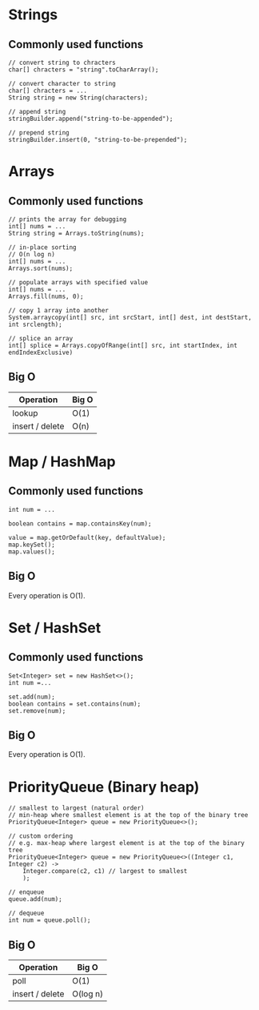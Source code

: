 # Strings

## Commonly used functions

```
// convert string to chracters
char[] chracters = "string".toCharArray();
```

```
// convert character to string
char[] chracters = ...
String string = new String(characters);
```

```
// append string
stringBuilder.append("string-to-be-appended");
```

```
// prepend string
stringBuilder.insert(0, "string-to-be-prepended");
```

# Arrays

## Commonly used functions

```
// prints the array for debugging
int[] nums = ...
String string = Arrays.toString(nums);
```

```
// in-place sorting
// O(n log n)
int[] nums = ...
Arrays.sort(nums);
```

```
// populate arrays with specified value
int[] nums = ...
Arrays.fill(nums, 0);
```

```
// copy 1 array into another
System.arraycopy(int[] src, int srcStart, int[] dest, int destStart, int srclength);
```

```
// splice an array
int[] splice = Arrays.copyOfRange(int[] src, int startIndex, int endIndexExclusive)
```

## Big O

| Operation       | Big O |
|-----------------|-------|
| lookup          | O(1)  |
| insert / delete | O(n)  |

# Map / HashMap

## Commonly used functions

```
int num = ...

boolean contains = map.containsKey(num);

value = map.getOrDefault(key, defaultValue);
map.keySet();
map.values();
```

## Big O

Every operation is O(1).

# Set / HashSet

## Commonly used functions

```
Set<Integer> set = new HashSet<>();
int num =...

set.add(num);
boolean contains = set.contains(num);
set.remove(num);
```

## Big O

Every operation is O(1).

# PriorityQueue (Binary heap)

```
// smallest to largest (natural order)
// min-heap where smallest element is at the top of the binary tree
PriorityQueue<Integer> queue = new PriorityQueue<>();

// custom ordering
// e.g. max-heap where largest element is at the top of the binary tree
PriorityQueue<Integer> queue = new PriorityQueue<>((Integer c1, Integer c2) ->
    Integer.compare(c2, c1) // largest to smallest
    );

// enqueue
queue.add(num);

// dequeue
int num = queue.poll();
```

## Big O

| Operation       | Big O    |
|-----------------|----------|
| poll            | O(1)     |
| insert / delete | O(log n) |
